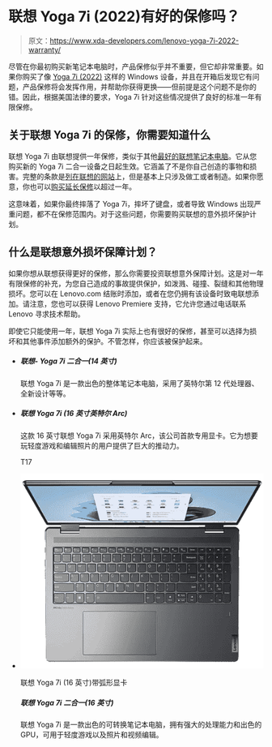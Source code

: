 # 联想 Yoga 7i (2022)有好的保修吗？

> 原文：<https://www.xda-developers.com/lenovo-yoga-7i-2022-warranty/>

尽管在你最初购买新笔记本电脑时，产品保修似乎并不重要，但它却非常重要。如果你购买了像 [Yoga 7i (2022)](https://www.xda-developers.com/lenovo-yoga-7i-2022-review/) 这样的 Windows 设备，并且在开箱后发现它有问题，产品保修将会发挥作用，并帮助你获得更换——但前提是这个问题不是你的错。因此，根据美国法律的要求，Yoga 7i 针对这些情况提供了良好的标准一年有限保修。

## 关于联想 Yoga 7i 的保修，你需要知道什么

联想 Yoga 7i 由联想提供一年保修，类似于其他[最好的联想笔记本电脑](https://www.xda-developers.com/best-lenovo-laptops/)。它从您购买新的 Yoga 7i 二合一设备之日起生效。它涵盖了不是你自己创造的事物和损害。完整的条款是[列在联想的网站](https://support.lenovo.com/us/en/solutions/ht505088-product-warranty-and-other-agreements)上，但是基本上只涉及做工或者制造。如果你愿意，你也可以[购买延长保修](https://shop-links.co/link/?exclusive=1&publisher_slug=xda&article_name=Does+the+Lenovo+Yoga+7i+%282022%29+come+with+a+good+warranty%3F&article_url=https%3A%2F%2Fwww.xda-developers.com%2Flenovo-yoga-7i-2022-warranty%2F&u1=UUxdaUeUpU1001036&url=https%3A%2F%2Fwww.lenovo.com%2Fus%2Fen%2Fservices%2Fpc-services%2Flifecycle-support%2Fwarranty-protection%2F)以超过一年。

这意味着，如果你最终摔落了 Yoga 7i，摔坏了键盘，或者导致 Windows 出现严重问题，都不在保修范围内。对于这些问题，你需要购买联想的意外损坏保护计划。

## 什么是联想意外损坏保障计划？

如果你想从联想获得更好的保修，那么你需要投资联想意外保障计划。这是对一年有限保修的补充，为您自己造成的事故提供保护，如泼溅、碰撞、裂缝和其他物理损坏。您可以在 Lenovo.com 结账时添加，或者在您仍拥有该设备时致电联想添加。请注意，您也可以获得 Lenovo Premiere 支持，它允许您通过电话联系 Lenovo 寻求技术帮助。

即使它只能使用一年，联想 Yoga 7i 实际上也有很好的保修，甚至可以选择为损坏和其他事件添加额外的保护。不管怎样，你应该被保护起来。

*   ##### 联想- Yoga 7i 二合一(14 英寸)

    联想 Yoga 7i 是一款出色的整体笔记本电脑，采用了英特尔第 12 代处理器、全新设计等等。

*   ##### 联想 Yoga 7i (16 英寸英特尔 Arc)

    这款 16 英寸联想 Yoga 7i 采用英特尔 Arc，该公司首款专用显卡。它为想要玩轻度游戏和编辑照片的用户提供了巨大的推动力。

    T17
*   <picture>![The Lenovo Yoga 7i is an excellent convertible laptop with a ton of processing power and a decent GPU for light gaming and photo and video editing.](img/e1350da2bdf949527e40ce37131cdb16.png)</picture>

    联想 Yoga 7i (16 英寸)带弧形显卡

    ##### 联想 Yoga 7i 二合一(16 英寸)

    联想 Yoga 7i 是一款出色的可转换笔记本电脑，拥有强大的处理能力和出色的 GPU，可用于轻度游戏以及照片和视频编辑。